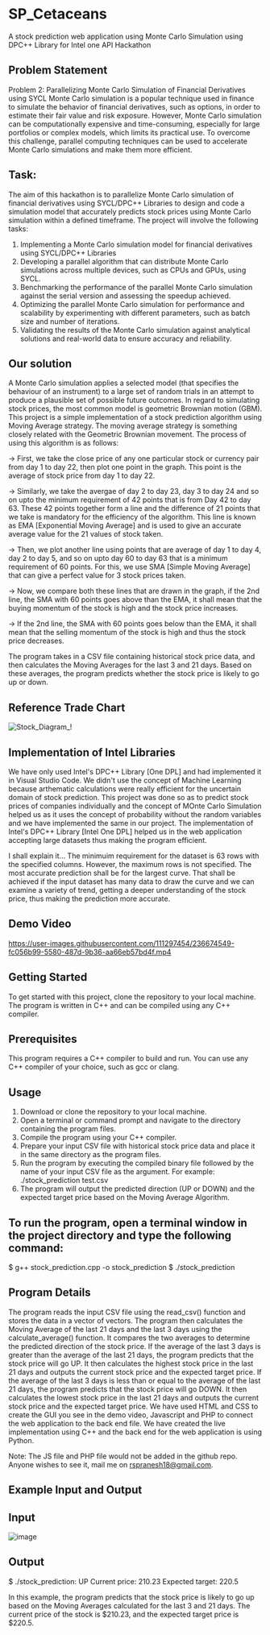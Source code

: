 # SP_Cetaceans
A stock prediction web application using Monte Carlo Simulation using DPC++ Library for Intel one API Hackathon
## Problem Statement
Problem 2: Parallelizing Monte Carlo Simulation of Financial Derivatives using SYCL
Monte Carlo simulation is a popular technique used in finance to simulate the behavior of financial derivatives, such as options, in order to estimate their fair value and risk exposure. However, Monte Carlo simulation can be computationally expensive and time-consuming, especially for large portfolios or complex models, which limits its practical use. To overcome this challenge, parallel computing techniques can be used to accelerate Monte Carlo simulations and make them more efficient.

## Task:

The aim of this hackathon is to parallelize Monte Carlo simulation of financial derivatives using SYCL/DPC++ Libraries to design and code a simulation model that accurately predicts stock prices using Monte Carlo simulation within a defined timeframe. The project will involve the following tasks:
1. Implementing a Monte Carlo simulation model for financial derivatives using SYCL/DPC++ Libraries
2. Developing a parallel algorithm that can distribute Monte Carlo simulations across multiple devices, such as CPUs and GPUs, using SYCL.
3. Benchmarking the performance of the parallel Monte Carlo simulation against the serial version and assessing the speedup achieved.
4. Optimizing the parallel Monte Carlo simulation for performance and scalability by experimenting with different parameters, such as batch size and number of iterations.
5. Validating the results of the Monte Carlo simulation against analytical solutions and real-world data to ensure accuracy and reliability.

## Our solution
A Monte Carlo simulation applies a selected model (that specifies the  behaviour of an instrument) to a large set of random trials in an attempt to produce a plausible set of possible future outcomes. In regard to simulating stock prices, the most common model is geometric Brownian motion (GBM).
This project is a simple implementation of a stock prediction algorithm using Moving Average strategy. The moving average strategy is something closely related with the Geometric Brownian movement. The process of using this algorithm is as follows:

-> First, we take the close price of any one particular stock or currency pair from day 1 to day 22, then plot one point in the graph. This point is the average of stock      price from day 1 to day 22.

-> Similarly, we take the avergae of day 2 to day 23, day 3 to day 24 and so on upto the minimum requirement of 42 points that is from Day 42 to day 63. These 42 points        together form a line and the difference of 21 points that we take is mandatory for the efficiency of the algorithm. This line is known as EMA [Exponential Moving            Average] and is used to give an accurate average value for the 21 values of stock taken. 

-> Then, we plot another line using points that are average of day 1 to day 4, day 2 to day 5, and so on upto day 60 to day 63 that is a minimum requirement of 60 points.      For this, we use SMA [Simple Moving Average] that can give a perfect value for 3 stock prices taken. 

-> Now, we compare both these lines that are drawn in the graph, if the 2nd line, the SMA with 60 points goes above than the EMA, it shall mean that the buying momentum of    the stock is high and the stock price increases.

-> If the 2nd line, the SMA with 60 points goes below than the EMA, it shall mean that the selling momentum of the stock is high and thus the stock price decreases.

The program takes in a CSV file containing historical stock price data, and then calculates the Moving Averages for the last 3 and 21 days. Based on these averages, the program predicts whether the stock price is likely to go up or down.

## Reference Trade Chart

![Stock_Diagram_!](https://user-images.githubusercontent.com/111297454/236981710-a6526a27-b160-4958-b474-7aa7eda4e26e.png)

## Implementation of Intel Libraries

We have only used Intel's DPC++ Library [One DPL] and had implemented it in Visual Studio Code. 
We didn't use the concept of Machine Learning because arthematic calculations were really efficient for the uncertain domain of stock prediction.
This project was done so as to predict stock prices of companies individually and the concept of MOnte Carlo Simulation helped us as it uses the concept of probability without the random variables and we have implemented the same in our project.
The implementation of Intel's DPC++ Library [Intel One DPL] helped us in the web application accepting large datasets thus making the program efficient. 

I shall explain it... The minimuim requirement for the dataset is 63 rows with the specified columns. However, the maximum rows is not specified. The most accurate prediction shall be for the largest curve. That shall be achieved if the input dataset has many data to draw the curve and we can examine a variety of trend, getting a deeper understanding of the stock price, thus making the prediction more accurate.

## Demo Video

https://user-images.githubusercontent.com/111297454/236674549-fc056b99-5580-487d-9b36-aa66eb57bd4f.mp4

## Getting Started

To get started with this project, clone the repository to your local machine. The program is written in C++ and can be compiled using any C++ compiler.

## Prerequisites

This program requires a C++ compiler to build and run. You can use any C++ compiler of your choice, such as gcc or clang.

## Usage

1.	Download or clone the repository to your local machine.
2.	Open a terminal or command prompt and navigate to the directory containing the program files.
3.	Compile the program using your C++ compiler.
4.	Prepare your input CSV file with historical stock price data and place it in the same directory as the program files.
5.	Run the program by executing the compiled binary file followed by the name of your input CSV file as the argument. For example: ./stock_prediction test.csv
6.	The program will output the predicted direction (UP or DOWN) and the expected target price based on the Moving Average Algorithm.

## To run the program, open a terminal window in the project directory and type the following command:

$ g++ stock_prediction.cpp -o stock_prediction
$ ./stock_prediction

## Program Details
The program reads the input CSV file using the read_csv() function and stores the data in a vector of vectors. The program then calculates the Moving Average of the last 21 days and the last 3 days using the calculate_average() function. It compares the two averages to determine the predicted direction of the stock price.
If the average of the last 3 days is greater than the average of the last 21 days, the program predicts that the stock price will go UP. It then calculates the highest stock price in the last 21 days and outputs the current stock price and the expected target price.
If the average of the last 3 days is less than or equal to the average of the last 21 days, the program predicts that the stock price will go DOWN. It then calculates the lowest stock price in the last 21 days and outputs the current stock price and the expected target price.
We have used HTML and CSS to create the GUI you see in the demo video, Javascript and PHP to connect the web application to the back end file. We have created the live implementation using C++ and the back end for the web application is using Python. 

Note: The JS file and PHP file would not be added in the github repo. Anyone wishes to see it, mail me on rspranesh18@gmail.com.

## Example Input and Output
## Input

![image](https://user-images.githubusercontent.com/111297454/236668950-b5cdfd6f-7fb8-454d-a0f5-00d2fffa4be5.png)

## Output
$ ./stock_prediction:
UP
Current price: 210.23
Expected target: 220.5

In this example, the program predicts that the stock price is likely to go up based on the Moving Averages calculated for the last 3 and 21 days. The current price of the stock is $210.23, and the expected target price is $220.5.
